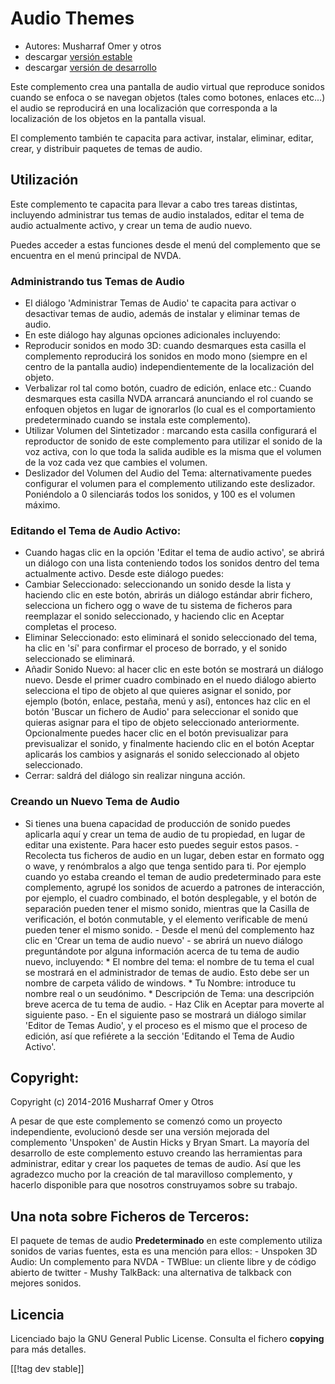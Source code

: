 # Audio Themes #

*   Autores: Musharraf Omer y otros
*   descargar [versión estable][1]
*   descargar [versión de desarrollo][2]

Este complemento crea una pantalla de audio virtual que reproduce sonidos
cuando se enfoca o se navegan objetos (tales como botones, enlaces etc...)
el audio se reproducirá en una localización que corresponda a la
localización de los objetos en la pantalla visual.

El complemento también te capacita para activar, instalar, eliminar, editar,
crear, y distribuir paquetes de temas de audio.

## Utilización

Este complemento te capacita para llevar a cabo tres tareas distintas,
incluyendo administrar tus temas de audio instalados, editar el tema de
audio actualmente activo, y crear un tema de audio nuevo.

Puedes acceder a estas funciones desde el menú del complemento que se
encuentra en el menú principal de NVDA.

### Administrando tus Temas de Audio

- El diálogo 'Administrar Temas de Audio' te capacita para activar o
  desactivar temas de audio, además de instalar y eliminar temas de audio.
- En este diálogo hay algunas opciones adicionales incluyendo:
 - Reproducir sonidos en modo 3D: cuando desmarques esta casilla el complemento reproducirá los sonidos en modo mono (siempre en el centro de la pantalla audio) independientemente de la localización del objeto.
 - Verbalizar rol tal como botón, cuadro de edición, enlace etc.: Cuando desmarques esta casilla NVDA arrancará anunciando el rol cuando se enfoquen objetos en lugar de ignorarlos (lo cual es el comportamiento predeterminado cuando se instala este complemento).
 - Utilizar Volumen del Sintetizador : marcando esta casilla configurará el reproductor de sonido de este complemento para utilizar el sonido de la voz activa, con lo que toda la salida audible es la misma que el volumen de la voz cada vez que cambies el volumen.
 - Deslizador del Volumen del Audio del Tema: alternativamente puedes configurar el volumen para el complemento utilizando este deslizador. Poniéndolo a 0 silenciarás todos los sonidos, y 100 es el volumen máximo.

### Editando el Tema de Audio Activo:

- Cuando hagas clic en la opción 'Editar el tema de audio activo', se abrirá
  un diálogo con una lista conteniendo todos los sonidos dentro del tema
  actualmente activo. Desde este diálogo puedes:
- Cambiar Seleccionado: seleccionando un sonido desde la lista y haciendo
  clic en este botón, abrirás un diálogo estándar abrir fichero, selecciona
  un fichero ogg o wave de tu sistema de ficheros para reemplazar el sonido
  seleccionado, y haciendo clic en Aceptar completas el proceso.
- Eliminar Seleccionado: esto eliminará el sonido seleccionado del tema, ha
  clic en 'sí' para confirmar el proceso de borrado, y el sonido
  seleccionado se eliminará.
- Añadir Sonido Nuevo: al hacer clic en este botón se mostrará un diálogo nuevo. Desde el primer cuadro combinado en el nuedo diálogo abierto selecciona el tipo de objeto al que quieres asignar el sonido, por ejemplo (botón, enlace, pestaña, menú y así), entonces haz clic en el botón 'Buscar un fichero de Audio' para seleccionar el sonido que quieras asignar para el tipo de objeto seleccionado anteriormente. Opcionalmente puedes hacer clic en el botón previsualizar para previsualizar el sonido, y finalmente haciendo clic en el botón Aceptar aplicarás los cambios y asignarás el sonido seleccionado al objeto seleccionado. 
- Cerrar: saldrá del diálogo sin realizar ninguna acción.

### Creando un Nuevo Tema de Audio

- Si tienes una buena capacidad de producción de sonido puedes aplicarla
aquí y crear un tema de audio de tu propiedad, en lugar de editar una
existente. Para hacer esto puedes seguir estos pasos.  - Recolecta tus
ficheros de audio en un lugar, deben estar en formato ogg o wave, y
renómbralos a algo que tenga sentido para ti. Por ejemplo cuando yo estaba
creando el teman de audio predeterminado para este complemento, agrupé los
sonidos de acuerdo a patrones de interacción, por ejemplo, el cuadro
combinado, el botón desplegable, y el botón de separación pueden tener el
mismo sonido, mientras que la Casilla de verificación, el botón conmutable,
y el elemento verificable de menú pueden tener el mismo sonido.  - Desde el
menú del complemento haz clic en 'Crear un tema de audio nuevo' - se abrirá
un nuevo diálogo preguntándote por alguna información acerca de tu tema de
audio nuevo, incluyendo: *	El nombre del tema: el nombre de tu tema el cual
se mostrará en el administrador de temas de audio. Esto debe ser un nombre
de carpeta válido de windows.  *	Tu Nombre: introduce tu nombre real o un
seudónimo.  *	Descripción de Tema: una descripción breve acerca de tu tema
de audio.  - Haz Clik en Aceptar para moverte al siguiente paso.  - En el
siguiente paso se mostrará un diálogo similar 'Editor de Temas Audio', y el
proceso es el mismo que el proceso de edición, así que refiérete a la
sección 'Editando el Tema de Audio Activo'.

## Copyright:

Copyright (c) 2014-2016 Musharraf Omer y Otros

A pesar de que este complemento se comenzó como un proyecto independiente,
evolucionó desde ser una versión mejorada del complemento 'Unspoken' de
Austin Hicks y Bryan Smart. La mayoría del desarrollo de este complemento
estuvo creando las herramientas para administrar, editar y crear los
paquetes de temas de audio. Así que les agradezco mucho por la creación de
tal maravilloso complemento, y hacerlo disponible para que nosotros
construyamos sobre su trabajo.

## Una nota sobre Ficheros de Terceros:

El paquete de temas de audio **Predeterminado** en este complemento utiliza
sonidos de varias fuentes, esta es una mención para ellos: - Unspoken 3D
Audio: Un complemento para NVDA - TWBlue: un cliente libre y de código
abierto de twitter - Mushy TalkBack: una alternativa de talkback con mejores
sonidos.

## Licencia
Licenciado bajo la GNU General Public License. Consulta el fichero
**copying** para más detalles.

[[!tag dev stable]]

[1]: http://addons.nvda-project.org/files/get.php?file=ath

[2]: http://addons.nvda-project.org/files/get.php?file=ath-dev
